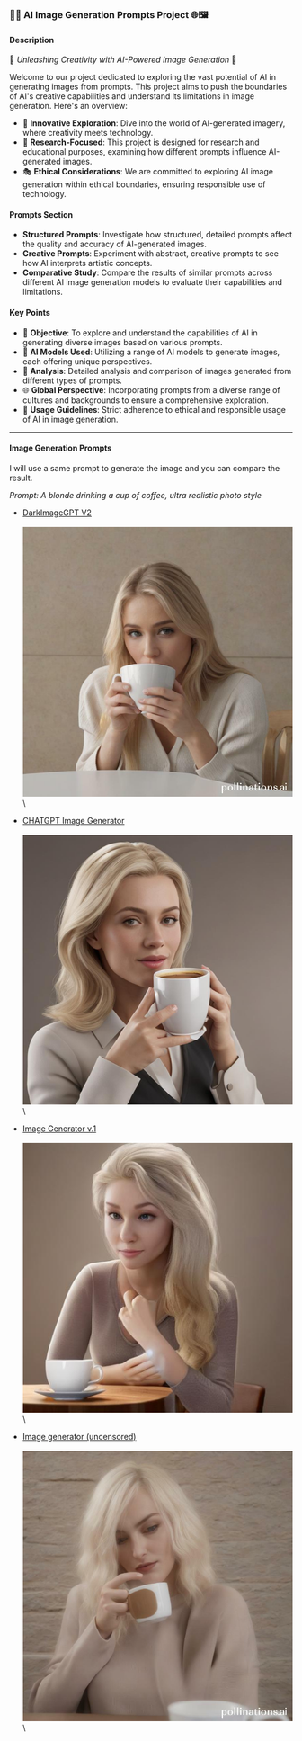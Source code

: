 ### 🎨✨ AI Image Generation Prompts Project 🌐🖼️

#### Description

🚀 _Unleashing Creativity with AI-Powered Image Generation_ 🚀

Welcome to our project dedicated to exploring the vast potential of AI in generating images from prompts. This project aims to push the boundaries of AI's creative capabilities and understand its limitations in image generation. Here's an overview:

- 🧠 **Innovative Exploration**: Dive into the world of AI-generated imagery, where creativity meets technology.
- 🔬 **Research-Focused**: This project is designed for research and educational purposes, examining how different prompts influence AI-generated images.
- 🎭 **Ethical Considerations**: We are committed to exploring AI image generation within ethical boundaries, ensuring responsible use of technology.

#### Prompts Section

- **Structured Prompts**: Investigate how structured, detailed prompts affect the quality and accuracy of AI-generated images.
- **Creative Prompts**: Experiment with abstract, creative prompts to see how AI interprets artistic concepts.
- **Comparative Study**: Compare the results of similar prompts across different AI image generation models to evaluate their capabilities and limitations.

#### Key Points

- 🌟 **Objective**: To explore and understand the capabilities of AI in generating diverse images based on various prompts.
- 🤖 **AI Models Used**: Utilizing a range of AI models to generate images, each offering unique perspectives.
- 🔎 **Analysis**: Detailed analysis and comparison of images generated from different types of prompts.
- 🌐 **Global Perspective**: Incorporating prompts from a diverse range of cultures and backgrounds to ensure a comprehensive exploration.
- 🚫 **Usage Guidelines**: Strict adherence to ethical and responsible usage of AI in image generation.

---


#### Image Generation Prompts 

I will use a same prompt to generate the image and you can compare the result.

*Prompt: A blonde drinking a cup of coffee, ultra realistic photo style*
   
 - [DarkImageGPT V2](https://flowgpt.com/p/darkimagegpt-v2)  
  \
  ![DarkImageGPT V2 Image](images/darkimagegpt-v2.jpeg)
  \

- [CHATGPT Image Generator](https://flowgpt.com/p/chatgpt-image-generator)  
  \
  ![CHATGPT Image Generator Image](images/chatgpt-image-generator.jpeg)
  \

- [Image Generator v.1](https://flowgpt.com/p/img-gnr)  
  \
  ![Image Generator v.1 Image](images/img-gnr.png)
  \

- [Image generator (uncensored)](https://flowgpt.com/p/image-generator-uncensored)  
  \
  ![Image generator (uncensored) Image](images/image-generator-uncensored.jpeg)
  \

